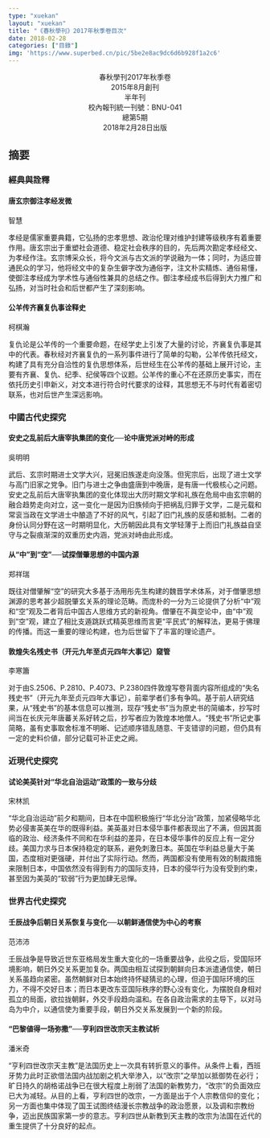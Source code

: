 ```yaml
---
type: "xuekan"
layout: "xuekan"
title: "《春秋學刊》2017年秋季卷目次"
date: 2018-02-28
categories: ["目錄"]
img: 'https://www.superbed.cn/pic/5be2e8ac9dc6d6b928f1a2c6'
---
```


<center><v>春秋學刊</v>2017年秋季卷</center>
<center>2015年8月創刊</center>
<center>半年刊</center>
<center>校內報刊統一刊號：BNU-041</center>
<center>總第5期</center>
<center>2018年2月28日出版</center>

## 摘要

### 經典與詮釋

#### 唐玄宗御注<v>孝经</v>发微

智慧

<v>孝经</v>是儒家重要典籍，它弘扬的忠孝思想、政治伦理对维护封建等级秩序有着重要作用。唐玄宗出于重塑社会道德、稳定社会秩序的目的，先后两次勘定<v>孝经</v>经文、为<v>孝经</v>作注。玄宗博采众长，将今文派与古文派的学说融为一体；同时，为适应普通民众的学习，他将经文中的复杂生僻字改为通俗字，注文朴实精炼、通俗易懂，使<v>御注孝经</v>成为学术性与通俗性兼具的总结之作。<v>御注孝经</v>成书后得到大力推广和弘扬，对当时社会和后世都产生了深刻影响。

#### <v>公羊传</v>齐襄复仇事诠释史

柯棋瀚

复仇论是<v>公羊传</v>的一个重要命题，在经学史上引发了大量的讨论，齐襄复仇事是其中的代表。<v>春秋</v>经对齐襄复仇的一系列事件进行了简单的勾勒，<v>公羊传</v>依托经文，构建了具有充分自洽性的复仇思想体系，后世经生在<v>公羊传</v>的基础上展开讨论，主要有齐襄、复仇、纪季、纪侯等四个议题。<v>公羊传</v>的重心不在还原历史事实，而在依托历史引申新义，对文本进行符合时代要求的诠释，其思想无不与时代有着密切联系，也对后世产生深远影响。

### 中國古代史探究

#### 安史之乱前后大唐宰执集团的变化──论中唐党派对峙的形成

吳明明

武后、玄宗时期进士文学大兴，冠冕旧族遂走向没落。但宪宗后，出现了进士文学与高门旧家之党争。旧门与进士之争由盛唐到中晚唐，是有唐一代极核心之问题。安史之乱前后大唐宰执集团的变化体现出大历时期文学和礼族在危局中由玄宗朝的融合趋势走向对立，这一变化一是因为旧族倾向于把祸乱归罪于文学，二是元载和常衮当政在文学进士中酿造了不好的风气，引起了旧门礼族的反感和抵制。二者的身份认同分野在这一时期明显化，大历朝因此具有文学轻薄于上而旧门礼族益自坚守与之裂痕渐深的双重历史内涵，党派对峙由此形成。

#### 从“中”到“空”──试探僧肇思想的中国内源

郑祥瑞

既往对僧肇解“空”的研究大多基于汤用彤先生构建的魏晋学术体系，对于僧肇思想渊源的思考甚少超脱肇玄关系的理论范畴。而庞朴的一分为三论提供了分析“中”观和“空”观及二者背后中国古人思维方式的新视角。僧肇在<v>不眞空论</v>中，由“中”观到“空”观，建立了相比支遁跳跃式精英思维而言更“平民式”的解释法，更易于佛理的传播。而这一重要的理论构建，也为后世留下了丰富的理论遗产。

#### 敦煌失名残史书（开元九年至贞元四年大事记）窥管

李寒簫

对于由S.2506、P.2810、P.4073、P.2380四件敦煌写卷背面内容所组成的“失名残史书”（开元九年至贞元四年大事记），前辈学者们多有争鸣。基于前人研究结果，从“残史书”的基本信息可以推测，现存“残史书”当为原史书的简编本，抄写时间当在长庆元年唐蕃关系好转之后，抄写者应为敦煌本地僧人。“残史书”所记史事简略，虽有史事取舍标准不明晰、记述顺序错乱随意、干支错谬的问题，但仍具有一定的史料价値，部分记载可补正史之阙。

### 近現代史探究

#### 试论美英针对“华北自治运动”政策的一致与分歧

宋林凯

“华北自治运动”前夕和期间，日本在中国积极施行“华北分治”政策，加紧侵略华北势必侵害英美在华的既得利益。美英虽对日本侵华事件都表现出了不满，但因其面临的政治、经济条件不同和在华利益的差异，在日本侵华事件的反应上有一定分歧。美国力求与日本保持稳定的联系，避免刺激日本。英国在华利益总量大于美国，态度相对更强硬，并付出了实际行动。然而，两国都没有使用有效的制裁措施来限制日本，中国依然没有得到有力的国际支持，日本的侵华行为没有受到约束，甚至因为美英的“软弱”行为更加肆无忌惮。

### 世界古代史探究

#### 壬辰战争后朝日关系恢复与变化──以朝鲜通信使为中心的考察

范沛沛

壬辰战争是导致近世东亚格局发生重大变化的一场重要战争，此役之后，受国际环境影响，朝日外交关系更加复杂。两国由相互试探到朝鲜向日本派遣通信使，朝日关系虽趋向紧密。虽然朝鲜对日本始终持怀疑猜忌的心理，但迫于国际环境的压力，不得不交好日本；而日本更改东亚国际秩序的野心没有变化，为摆脱自身相对孤立的局面，欲拉拢朝鲜，外交手段趋向温和。在各自政治需求的主导下，以对马岛为中介，以通信使为重要手段，朝日外交关系发展到一个新的阶段。

#### “巴黎値得一场弥撒”──亨利四世改宗天主教试析

潘米奇

“亨利四世改宗天主教”是法国历史上一次具有转折意义的事件。从条件上看，西班牙势力此时正欲借法国内战加剧之机大举渗入，以“改宗”之举加以抵御势在必行；旷日持久的胡格诺战争已在很大程度上削弱了法国的新教势力，“改宗”的负面效应已大为减轻。从目的上看，亨利四世的改宗，一方面是出于个人宗教信仰的变化；另一方面也集中体现了国王试图终结漫长宗教战争的政治愿景，以及调和宗教纷争，迈出民族国家第一步的意志。亨利四世从新教到天主教的改宗为法国在近代的重生提供了十分良好的起点。
